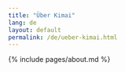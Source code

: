 ```yaml
---
title: "Über Kimai"
lang: de
layout: default
permalink: /de/ueber-kimai.html
---
```


{% include pages/about.md %}
